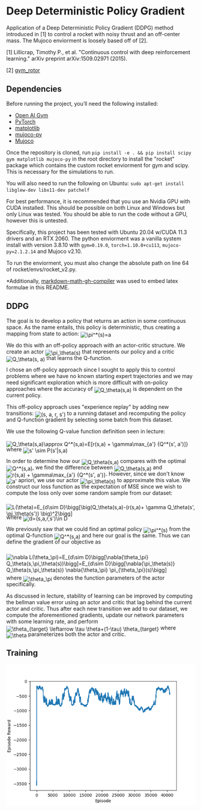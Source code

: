 # Deep Deterministic Policy Gradient

Application of a Deep Deterministic Policy Gradient (DDPG) method introduced in [1] to control a rocket with noisy thrust and an off-center mass. The Mujoco enviorment is loosely based off of [2].

[1] Lillicrap, Timothy P., et al. "Continuous control with deep reinforcement learning." arXiv preprint arXiv:1509.02971 (2015).

[2] [gym_rotor](https://github.com/inkyusa/gym_rotor)

## Dependencies

Before running the project, you’ll need the following installed:
* [Open AI Gym](https://github.com/openai/gym)
* [PyTorch](https://pytorch.org/get-started/locally/)
* [matplotlib](https://pypi.org/project/matplotlib/)
* [mujoco-py](https://github.com/openai/mujoco-py)
* [Mujoco](https://mujoco.org/download)

Once the repository is cloned, run `pip install -e . && pip install scipy gym matplotlib mujoco-py` in the root directory to install the "rocket" package which contains the custom rocket enviorment for gym and scipy. This is necessary for the simulations to run.

You will also need to run the following on Ubuntu: `sudo apt-get install libglew-dev libx11-dev patchelf`

For best performance, it is recommended that you use an Nvidia GPU with CUDA installed. This should be possible on both Linux and Windows but only Linux was tested. You should be able to run the code without a GPU, however this is untested.

Specifically, this project has been tested with Ubuntu 20.04 w/CUDA 11.3 drivers and an RTX 2060. The python enviorment was a vanilla system install with version 3.8.10 with `gym=0.19.0`, `torch=1.10.0+cu113`, `mujoco-py=2.1.2.14` and Mujoco v2.10.

To run the enviorment, you must also change the absolute path on line 64 of rocket/envs/rocket_v2.py.

*Additionally, [markdown-math-gh-compiler](https://github.com/jeremy-rifkin/markdown-math-gh-compiler) was used to embed latex formulae in this README.

## DDPG

The goal is to develop a policy that returns an action in some continuous space. As the name entails, this policy is deterministic, thus creating a mapping from state to action: <img alt="\pi^*(s)=a" src="https://render.githubusercontent.com/render/math?math=%5Cpi%5E%2a%28s%29%3Da" style="transform: translateY(20%);" />

We do this with an off-policy approach with an actor-critic structure. We create an actor <img alt="\pi_\theta(s)" src="https://render.githubusercontent.com/render/math?math=%5Cpi_%5Ctheta%28s%29" style="transform: translateY(20%);" /> that represents our policy and a critic <img alt="Q_\theta(s, a)" src="https://render.githubusercontent.com/render/math?math=Q_%5Ctheta%28s%2C%20a%29" style="transform: translateY(20%);" /> that learns the Q-function.

I chose an off-policy approach since I sought to apply this to control problems where we have no known starting expert trajectories and we may need significant exploration which is more difficult with on-policy approaches where the accuracy of <img alt="Q_\theta(s,a)" src="https://render.githubusercontent.com/render/math?math=Q_%5Ctheta%28s%2Ca%29" style="transform: translateY(20%);" /> is dependent on the current policy.

This off-policy approach uses "experience replay" by adding new transitions: <img alt="(s, a, r, s')" src="https://render.githubusercontent.com/render/math?math=%28s%2C%20a%2C%20r%2C%20s%27%29" style="transform: translateY(20%);" /> to a running dataset and recomputing the policy and Q-function gradient by selecting some batch from this dataset.

We use the following Q-value function definition seen in lecture:

<img alt="Q_\theta(s,a)\approx Q^*(s,a)=E[r(s,a) + \gamma\max_{a'} {Q^*(s', a')]}" src="https://render.githubusercontent.com/render/math?math=Q_%5Ctheta%28s%2Ca%29%5Capprox%20Q%5E%2a%28s%2Ca%29%3DE%5Br%28s%2Ca%29%20%2B%20%5Cgamma%5Cmax_%7Ba%27%7D%20%7BQ%5E%2a%28s%27%2C%20a%27%29%5D%7D" style="transform: translateY(20%);" /> where <img alt="s' \sim P(s'|s,a)" src="https://render.githubusercontent.com/render/math?math=s%27%20%5Csim%20P%28s%27%7Cs%2Ca%29" style="transform: translateY(20%);" />

In order to determine how our <img alt="Q_\theta(s,a)" src="https://render.githubusercontent.com/render/math?math=Q_%5Ctheta%28s%2Ca%29" style="transform: translateY(20%);" /> compares with the optimal <img alt="Q^*(s,a)" src="https://render.githubusercontent.com/render/math?math=Q%5E%2a%28s%2Ca%29" style="transform: translateY(20%);" />, we find the difference between <img alt="Q_\theta(s,a)" src="https://render.githubusercontent.com/render/math?math=Q_%5Ctheta%28s%2Ca%29" style="transform: translateY(20%);" /> and <img alt="r(s,a) + \gamma\max_{a'} {Q^*(s', a')}" src="https://render.githubusercontent.com/render/math?math=r%28s%2Ca%29%20%2B%20%5Cgamma%5Cmax_%7Ba%27%7D%20%7BQ%5E%2a%28s%27%2C%20a%27%29%7D" style="transform: translateY(20%);" />. However, since we don't know <img alt="a'" src="https://render.githubusercontent.com/render/math?math=a%27" style="transform: translateY(20%);" /> apriori, we use our actor <img alt="\pi_\theta(s)" src="https://render.githubusercontent.com/render/math?math=%5Cpi_%5Ctheta%28s%29" style="transform: translateY(20%);" /> to approximate this value. We construct our loss function as the expectation of MSE since we wish to compute the loss only over some random sample from our dataset:

<img alt="L(\theta)=E_{d\sim D}\bigg[\big(Q_\theta(s,a)-(r(s,a)+ \gamma Q_\theta(s', \pi_\theta(s')) \big)^2\bigg]" src="https://render.githubusercontent.com/render/math?math=L%28%5Ctheta%29%3DE_%7Bd%5Csim%20D%7D%5Cbigg%5B%5Cbig%28Q_%5Ctheta%28s%2Ca%29-%28r%28s%2Ca%29%2B%20%5Cgamma%20Q_%5Ctheta%28s%27%2C%20%5Cpi_%5Ctheta%28s%27%29%29%20%5Cbig%29%5E2%5Cbigg%5D" style="transform: translateY(20%);" /> where <img alt="d=(s,a,r,s')\in D" src="https://render.githubusercontent.com/render/math?math=d%3D%28s%2Ca%2Cr%2Cs%27%29%5Cin%20D" style="transform: translateY(20%);" />

We previously saw that we could find an optimal policy <img alt="\pi^*(s)" src="https://render.githubusercontent.com/render/math?math=%5Cpi%5E%2a%28s%29" style="transform: translateY(20%);" /> from the optimal Q-function <img alt="Q^*(s,a)" src="https://render.githubusercontent.com/render/math?math=Q%5E%2a%28s%2Ca%29" style="transform: translateY(20%);" /> and here our goal is the same. Thus we can define the gradient of our objective as

<img alt="\nabla L(\theta_\pi)=E_{d\sim D}\bigg[\nabla{\theta_\pi} Q_\theta(s,\pi_\theta(s))\bigg]=E_{d\sim D}\bigg[\nabla{\pi_\theta(s)} Q_\theta(s,\pi_\theta(s)) \nabla{\theta_\pi} \pi_{\theta_\pi}(s)\bigg]" src="https://render.githubusercontent.com/render/math?math=%5Cnabla%20L%28%5Ctheta_%5Cpi%29%3DE_%7Bd%5Csim%20D%7D%5Cbigg%5B%5Cnabla%7B%5Ctheta_%5Cpi%7D%20Q_%5Ctheta%28s%2C%5Cpi_%5Ctheta%28s%29%29%5Cbigg%5D%3DE_%7Bd%5Csim%20D%7D%5Cbigg%5B%5Cnabla%7B%5Cpi_%5Ctheta%28s%29%7D%20Q_%5Ctheta%28s%2C%5Cpi_%5Ctheta%28s%29%29%20%5Cnabla%7B%5Ctheta_%5Cpi%7D%20%5Cpi_%7B%5Ctheta_%5Cpi%7D%28s%29%5Cbigg%5D" style="transform: translateY(20%);" />

where <img alt="\theta_\pi" src="https://render.githubusercontent.com/render/math?math=%5Ctheta_%5Cpi" style="transform: translateY(20%);" /> denotes the function parameters of the actor specifically.

As discussed in lecture, stability of learning can be improved by computing the bellman value error using an actor and critic that lag behind the current actor and critic. Thus after each new transition we add to our dataset, we compute the aforementioned gradients, update our network parameters with some learning rate, and perform <img alt="\theta_{target} \leftarrow \tau \theta+(1-\tau) \theta_{target}" src="https://render.githubusercontent.com/render/math?math=%5Ctheta_%7Btarget%7D%20%5Cleftarrow%20%5Ctau%20%5Ctheta%2B%281-%5Ctau%29%20%5Ctheta_%7Btarget%7D" style="transform: translateY(20%);" /> where <img alt="\theta" src="https://render.githubusercontent.com/render/math?math=%5Ctheta" style="transform: translateY(20%);" /> parameterizes both the actor and critic.

## Training

![Reward](reward.png)
